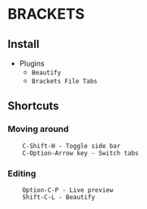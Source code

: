 # BRACKETS

## Install
* Plugins
    * `Beautify`
    * `Brackets File Tabs`

## Shortcuts


### Moving around
```
    C-Shift-H - Toggle side bar
    C-Option-Arrow key - Switch tabs
```


### Editing
```
    Option-C-P - Live preview
    Shift-C-L - Beautify
```
